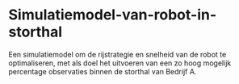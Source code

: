 # Simulatiemodel-van-robot-in-storthal
Een simulatiemodel om de rijstrategie en snelheid van de robot te optimaliseren, met als doel het uitvoeren van een zo hoog mogelijk percentage observaties binnen de storthal van Bedrijf A.

